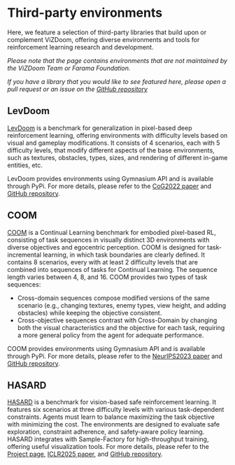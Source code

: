 # Third-party environments

Here, we feature a selection of third-party libraries that build upon or complement ViZDoom,
offering diverse environments and tools for reinforcement learning research and development.

*Please note that the page contains environments that are not maintained by the ViZDoom Team or Farama Foundation.*

*If you have a library that you would like to see featured here, please open a pull request or an issue on the [GitHub repository](https://github.com/Farama-Foundation/ViZDoom)*


## LevDoom

[LevDoom](https://github.com/TTomilin/LevDoom) is a benchmark for generalization in pixel-based deep reinforcement learning, offering environments with difficulty levels based on visual and gameplay modifications. It consists of 4 scenarios, each with 5 difficulty levels, that modify different aspects of the base environments, such as textures, obstacles, types, sizes, and rendering of different in-game entities, etc.

LevDoom provides environments using Gymnasium API and is available through PyPi. For more details, please refer to the [CoG2022 paper](https://ieee-cog.org/2022/assets/papers/paper_30.pdf) and [GitHub repository](https://github.com/TTomilin/LevDoom).


## COOM

[COOM](https://github.com/TTomilin/COOM) is a Continual Learning benchmark for embodied pixel-based RL, consisting of task sequences in visually distinct 3D environments with diverse objectives and egocentric perception. COOM is designed for task-incremental learning, in which task boundaries are clearly defined. It contains 8 scenarios, every with at least 2 difficulty levels that are combined into sequences of tasks for Continual Learning. The sequence length varies between 4, 8, and 16. COOM provides two types of task sequences:
- Cross-domain sequences compose modified versions of the same scenario (e.g., changing textures, enemy types, view height, and adding obstacles) while keeping the objective consistent.
- Cross-objective sequences contrast with Cross-Domain by changing both the visual characteristics and the objective for each task, requiring a more general policy from the agent for adequate performance.

COOM provides environments using Gymnasium API and is available through PyPi. For more details, please refer to the [NeurIPS2023 paper](https://proceedings.neurips.cc/paper_files/paper/2023/file/d61d9f4fe4357296cb658795fd7999f0-Paper-Datasets_and_Benchmarks.pdf) and [GitHub repository](https://github.com/TTomilin/COOM).

## HASARD

[HASARD](https://sites.google.com/view/hasard-bench/) is a benchmark for vision-based safe reinforcement learning.
It features six scenarios at three difficulty levels with various task-dependent constraints.
Agents must learn to balance maximizing the task objective with minimizing the cost.
The environments are designed to evaluate safe exploration, constraint adherence, and safety-aware policy learning.
HASARD integrates with Sample-Factory for high-throughput training, offering useful visualization tools.
For more details, please refer to the [Project page](https://sites.google.com/view/hasard-bench/),
[ICLR2025 paper](https://openreview.net/pdf?id=5BRFddsAai), and [GitHub repository](https://github.com/TTomilin/HASARD).
